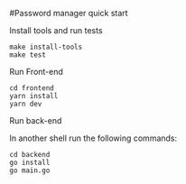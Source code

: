 #Password manager quick start

Install tools and run tests

```
make install-tools
make test
```

Run Front-end

```
cd frontend
yarn install
yarn dev
```

Run back-end

In another shell run the following commands:

```
cd backend
go install
go main.go
```

